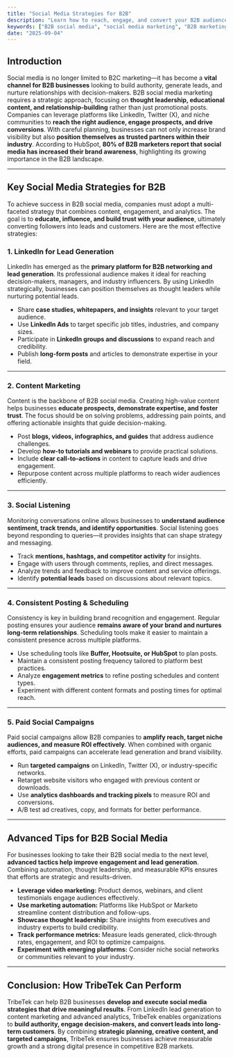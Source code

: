 ```yaml
---
title: "Social Media Strategies for B2B"
description: "Learn how to reach, engage, and convert your B2B audience with effective social media strategies."
keywords: ["B2B social media", "social media marketing", "B2B marketing strategies", "LinkedIn marketing", "content marketing", "lead generation B2B", "social media ROI"]
date: "2025-09-04"
---
```


## Introduction

Social media is no longer limited to B2C marketing—it has become a **vital channel for B2B businesses** looking to build authority, generate leads, and nurture relationships with decision-makers. B2B social media marketing requires a strategic approach, focusing on **thought leadership, educational content, and relationship-building** rather than just promotional posts. Companies can leverage platforms like LinkedIn, Twitter (X), and niche communities to **reach the right audience, engage prospects, and drive conversions**. With careful planning, businesses can not only increase brand visibility but also **position themselves as trusted partners within their industry**. According to HubSpot, **80% of B2B marketers report that social media has increased their brand awareness**, highlighting its growing importance in the B2B landscape.  

---

## Key Social Media Strategies for B2B

To achieve success in B2B social media, companies must adopt a multi-faceted strategy that combines content, engagement, and analytics. The goal is to **educate, influence, and build trust with your audience**, ultimately converting followers into leads and customers. Here are the most effective strategies:  

### 1. LinkedIn for Lead Generation

LinkedIn has emerged as the **primary platform for B2B networking and lead generation**. Its professional audience makes it ideal for reaching decision-makers, managers, and industry influencers. By using LinkedIn strategically, businesses can position themselves as thought leaders while nurturing potential leads.  

- Share **case studies, whitepapers, and insights** relevant to your target audience.  
- Use **LinkedIn Ads** to target specific job titles, industries, and company sizes.  
- Participate in **LinkedIn groups and discussions** to expand reach and credibility.  
- Publish **long-form posts** and articles to demonstrate expertise in your field.  

---

### 2. Content Marketing

Content is the backbone of B2B social media. Creating high-value content helps businesses **educate prospects, demonstrate expertise, and foster trust**. The focus should be on solving problems, addressing pain points, and offering actionable insights that guide decision-making.  

- Post **blogs, videos, infographics, and guides** that address audience challenges.  
- Develop **how-to tutorials and webinars** to provide practical solutions.  
- Include **clear call-to-actions** in content to capture leads and drive engagement.  
- Repurpose content across multiple platforms to reach wider audiences efficiently.  

---

### 3. Social Listening

Monitoring conversations online allows businesses to **understand audience sentiment, track trends, and identify opportunities**. Social listening goes beyond responding to queries—it provides insights that can shape strategy and messaging.  

- Track **mentions, hashtags, and competitor activity** for insights.  
- Engage with users through comments, replies, and direct messages.  
- Analyze trends and feedback to improve content and service offerings.  
- Identify **potential leads** based on discussions about relevant topics.  

---

### 4. Consistent Posting & Scheduling

Consistency is key in building brand recognition and engagement. Regular posting ensures your audience **remains aware of your brand and nurtures long-term relationships**. Scheduling tools make it easier to maintain a consistent presence across multiple platforms.  

- Use scheduling tools like **Buffer, Hootsuite, or HubSpot** to plan posts.  
- Maintain a consistent posting frequency tailored to platform best practices.  
- Analyze **engagement metrics** to refine posting schedules and content types.  
- Experiment with different content formats and posting times for optimal reach.  

---

### 5. Paid Social Campaigns

Paid social campaigns allow B2B companies to **amplify reach, target niche audiences, and measure ROI effectively**. When combined with organic efforts, paid campaigns can accelerate lead generation and brand visibility.  

- Run **targeted campaigns** on LinkedIn, Twitter (X), or industry-specific networks.  
- Retarget website visitors who engaged with previous content or downloads.  
- Use **analytics dashboards and tracking pixels** to measure ROI and conversions.  
- A/B test ad creatives, copy, and formats for better performance.  

---

## Advanced Tips for B2B Social Media

For businesses looking to take their B2B social media to the next level, **advanced tactics help improve engagement and lead generation**. Combining automation, thought leadership, and measurable KPIs ensures that efforts are strategic and results-driven.  

- **Leverage video marketing:** Product demos, webinars, and client testimonials engage audiences effectively.  
- **Use marketing automation:** Platforms like HubSpot or Marketo streamline content distribution and follow-ups.  
- **Showcase thought leadership:** Share insights from executives and industry experts to build credibility.  
- **Track performance metrics:** Measure leads generated, click-through rates, engagement, and ROI to optimize campaigns.  
- **Experiment with emerging platforms:** Consider niche social networks or communities relevant to your industry.  

---

## Conclusion: How TribeTek Can Perform

TribeTek can help B2B businesses **develop and execute social media strategies that drive meaningful results**. From LinkedIn lead generation to content marketing and advanced analytics, TribeTek enables organizations to **build authority, engage decision-makers, and convert leads into long-term customers**. By combining **strategic planning, creative content, and targeted campaigns**, TribeTek ensures businesses achieve measurable growth and a strong digital presence in competitive B2B markets.
